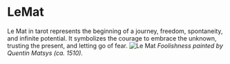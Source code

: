 # LeMat
Le Mat in tarot represents the beginning of a journey, freedom, spontaneity, and infinite potential. It symbolizes the courage to embrace the unknown, trusting the present, and letting go of fear.
![Le Mat](https://upload.wikimedia.org/wikipedia/commons/d/dc/Quentin_Massys_030.jpg)
*Foolishness painted by Quentin Matsys (ca. 1510).*